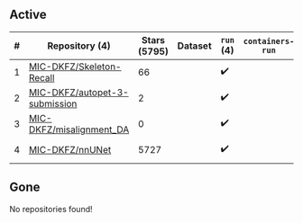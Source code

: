 ## Active
| # | Repository (4) | Stars (5795) | Dataset | `run` (4) | `containers-run` | Last Modified |
| --- | --- | --- | --- | --- | --- | --- |
| 1 | [MIC-DKFZ/Skeleton-Recall](https://github.com/MIC-DKFZ/Skeleton-Recall) | 66 |  | :heavy_check_mark: |  | 2024-09-08 08:02:54+00:00 |
| 2 | [MIC-DKFZ/autopet-3-submission](https://github.com/MIC-DKFZ/autopet-3-submission) | 2 |  | :heavy_check_mark: |  | 2024-10-13 13:15:23+00:00 |
| 3 | [MIC-DKFZ/misalignment_DA](https://github.com/MIC-DKFZ/misalignment_DA) | 0 |  | :heavy_check_mark: |  | 2024-03-01 10:16:52+00:00 |
| 4 | [MIC-DKFZ/nnUNet](https://github.com/MIC-DKFZ/nnUNet) | 5727 |  | :heavy_check_mark: |  | 2024-10-16 10:55:21+00:00 |

## Gone
No repositories found!
